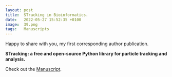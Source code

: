 ```yaml
---
layout: post
title:  STracking in Bioinformatics.
date:   2022-05-27 15:52:35 +0100
image:  39.png
tags:   Manuscripts
---
```


Happy to share with you, my first corresponding author publication.

<strong>STracking: a free and open-source Python library for particle tracking and analysis.</strong>

Check out the [Manuscript][manuscript-stracking].

[manuscript-stracking]: https://academic.oup.com/bioinformatics/advance-article/doi/10.1093/bioinformatics/btac365/6594114?guestAccessKey=e369f463-177b-4c5a-b034-6cf40faa35a7
